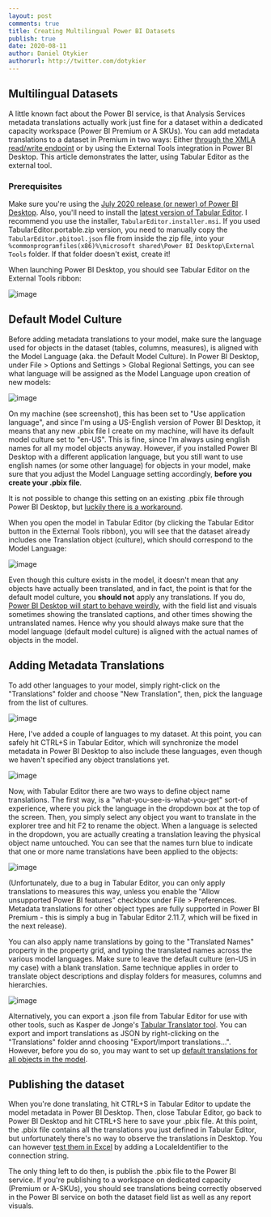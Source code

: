```yaml
---
layout: post
comments: true
title: Creating Multilingual Power BI Datasets
publish: true
date: 2020-08-11
author: Daniel Otykier
authorurl: http://twitter.com/dotykier
---
```


## Multilingual Datasets

A little known fact about the Power BI service, is that Analysis Services metadata translations actually work just fine for a dataset within a dedicated capacity workspace (Power BI Premium or A SKUs). You can add metadata translations to a dataset in Premium in two ways: Either [through the XMLA read/write endpoint](https://www.kasperonbi.com/setting-up-translations-for-power-bi-premium/) or by using the External Tools integration in Power BI Desktop. This article demonstrates the latter, using Tabular Editor as the external tool.

### Prerequisites
Make sure you're using the [July 2020 release (or newer) of Power BI Desktop](https://powerbi.microsoft.com/en-us/desktop/). Also, you'll need to install the [latest version of Tabular Editor](https://github.com/otykier/TabularEditor/releases/latest). I recommend you use the installer, `TabularEditor.installer.msi`. If you used TabularEditor.portable.zip version, you need to manually copy the `TabularEditor.pbitool.json` file from inside the zip file, into your `%commonprogramfiles(x86)%\microsoft shared\Power BI Desktop\External Tools` folder. If that folder doesn't exist, create it!

When launching Power BI Desktop, you should see Tabular Editor on the External Tools ribbon:

![image](https://user-images.githubusercontent.com/8976200/89929656-cd92fc80-dc09-11ea-99e8-eb279db18b74.png)

## Default Model Culture

Before adding metadata translations to your model, make sure the language used for objects in the dataset (tables, columns, measures), is aligned with the Model Language (aka. the Default Model Culture). In Power BI Desktop, under File > Options and Settings > Global Regional Settings, you can see what language will be assigned as the Model Language upon creation of new models:

![image](https://user-images.githubusercontent.com/8976200/89930094-7ccfd380-dc0a-11ea-9945-02da806daf7d.png)

On my machine (see screenshot), this has been set to "Use application language", and since I'm using a US-English version of Power BI Desktop, it means that any new .pbix file I create on my machine, will have its default model culture set to "en-US". This is fine, since I'm always using english names for all my model objects anyway. However, if you installed Power BI Desktop with a different application language, but you still want to use english names (or some other language) for objects in your model, make sure that you adjust the Model Language setting accordingly, **before you create your .pbix file**.

It is not possible to change this setting on an existing .pbix file through Power BI Desktop, but [luckily there is a workaround](https://www.sqlbi.com/articles/changing-the-culture-of-a-power-bi-desktop-file/).

When you open the model in Tabular Editor (by clicking the Tabular Editor button in the External Tools ribbon), you will see that the dataset already includes one Translation object (culture), which should correspond to the Model Language:

![image](https://user-images.githubusercontent.com/8976200/89930673-670ede00-dc0b-11ea-80a8-8e9ed3b9a0cc.png)

Even though this culture exists in the model, it doesn't mean that any objects have actually been translated, and in fact, the point is that for the default model culture, you **should not** apply any translations. If you do, [Power BI Desktop will start to behave weirdly](https://docs.microsoft.com/en-us/power-bi/create-reports/desktop-external-tools#supported-write-operations), with the field list and visuals sometimes showing the translated captions, and other times showing the untranslated names. Hence why you should always make sure that the model language (default model culture) is aligned with the actual names of objects in the model.

## Adding Metadata Translations

To add other languages to your model, simply right-click on the "Translations" folder and choose "New Translation", then, pick the language from the list of cultures.

![image](https://user-images.githubusercontent.com/8976200/89931156-1ba8ff80-dc0c-11ea-90c9-cde105d3608d.png)

Here, I've added a couple of languages to my dataset. At this point, you can safely hit CTRL+S in Tabular Editor, which will synchronize the model metadata in Power BI Desktop to also include these languages, even though we haven't specified any object translations yet.

![image](https://user-images.githubusercontent.com/8976200/89931457-74789800-dc0c-11ea-9f46-c05ce1d69f50.png)

Now, with Tabular Editor there are two ways to define object name translations. The first way, is a "what-you-see-is-what-you-get" sort-of experience, where you pick the language in the dropdown box at the top of the screen. Then, you simply select any object you want to translate in the explorer tree and hit F2 to rename the object. When a language is selected in the dropdown, you are actually creating a translation leaving the physical object name untouched. You can see that the names turn blue to indicate that one or more name translations have been applied to the objects:

![image](https://user-images.githubusercontent.com/8976200/89932387-da195400-dc0d-11ea-8065-6aaba42a1a00.png)

(Unfortunately, due to a bug in Tabular Editor, you can only apply translations to measures this way, unless you enable the "Allow unsupported Power BI features" checkbox under File > Preferences. Metadata translations for other object types are fully supported in Power BI Premium - this is simply a bug in Tabular Editor 2.11.7, which will be fixed in the next release).

You can also apply name translations by going to the "Translated Names" property in the property grid, and typing the translated names across the various model languages. Make sure to leave the default culture (en-US in my case) with a blank translation. Same technique applies in order to translate object descriptions and display folders for measures, columns and hierarchies.

![image](https://user-images.githubusercontent.com/8976200/89932573-22387680-dc0e-11ea-8a97-59e339a45eb0.png)

Alternatively, you can export a .json file from Tabular Editor for use with other tools, such as Kasper de Jonge's [Tabular Translator tool](https://github.com/Kjonge/TabularTranslator/releases/tag/1.1.3). You can export and import translations as JSON by right-clicking on the "Translations" folder annd choosing "Export/Import translations...". However, before you do so, you may want to set up [default translations for all objects in the model](https://tabulareditor.com/2019/10/23/TabularEditorTricks3.html).

## Publishing the dataset

When you're done translating, hit CTRL+S in Tabular Editor to update the model metadata in Power BI Desktop. Then, close Tabular Editor, go back to Power BI Desktop and hit CTRL+S here to save your .pbix file. At this point, the .pbix file contains all the translations you just defined in Tabular Editor, but unfortunately there's no way to observe the translations in Desktop. You can however [test them in Excel](https://www.sqlbi.com/tools/analyze-in-excel-for-power-bi-desktop/) by adding a LocaleIdentifier to the connection string.

The only thing left to do then, is publish the .pbix file to the Power BI service. If you're publishing to a workspace on dedicated capacity (Premium or A-SKUs), you should see translations being correctly observed in the Power BI service on both the dataset field list as well as any report visuals.

